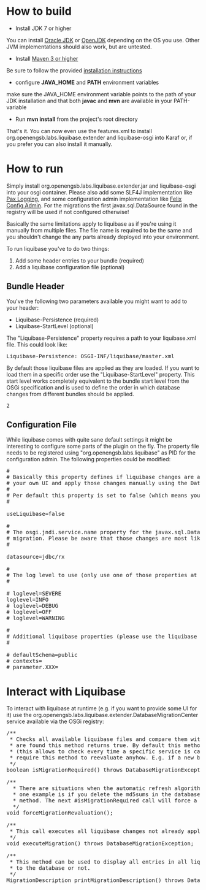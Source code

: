 How to build
====================
* Install JDK 7 or higher

You can install [Oracle JDK](http://www.oracle.com/technetwork/java/javase/downloads/index.html) or
[OpenJDK](http://openjdk.java.net/install/index.html) depending on the OS you use.
Other JVM implementations should also work, but are untested.

* Install [Maven 3 or higher](http://maven.apache.org/download.html)

Be sure to follow the provided [installation instructions](http://maven.apache.org/download.html#Installation)

* configure **JAVA_HOME** and **PATH** environment variables

make sure the JAVA_HOME environment variable points to the path of your JDK installation and that both **javac** and
**mvn** are available in your PATH-variable

* Run **mvn install** from the project's root directory

That's it. You can now even use the features.xml to install org.openengsb.labs.liquibase.extender and liquibase-osgi
into Karaf or, if you prefer you can also install it manually.

How to run
====================
Simply install org.openengsb.labs.liquibase.extender.jar and liquibase-osgi into your osgi container. Please also add
some SLF4J implementation like [Pax Logging](http://team.ops4j.org/wiki/display/paxlogging/Download), and some configuration
admin implementation like [Felix Config Admin](https://felix.apache.org/site/apache-felix-config-admin.html). For the
migrations the first javax.sql.DataSource found in the registry will be used if not configured otherwise!

Basically the same limitations apply to liquibase as if you're using it manually from multiple files. The file name
is required to be the same and you shouldn't change the any parts already deployed into your environment.

To run liquibase you've to do two things:

1) Add some header entries to your bundle (required)
2) Add a liquibase configuration file (optional)

Bundle Header
------------------------
You've the following two parameters available you might want to add to your header:

* Liquibase-Persistence (required)
* Liquibase-StartLevel (optional)

The "Liquibase-Persistence" property requires a path to your liquibase.xml file. This could look like:

<pre>
Liquibase-Persistence: OSGI-INF/liquibase/master.xml
</pre>

By default those liquibase files are applied as they are loaded. If you want to load them in a specific order use the
"Liquibase-StartLevel" property. This start level works completely equivalent to the bundle start level from the OSGi
specification and is used to define the order in which database changes from different bundles should be applied.

<pre>
<Liquibase-StartLevel>2</Liquibase-StartLevel>
</pre>

Configuration File
-----------------------
While liquibase comes with quite sane default settings it might be interesting to configure some parts of the plugin
on the fly. The property file needs to be registered using "org.openengsb.labs.liquibase" as PID for the configuration
admin. The following properties could be modified:

<pre>
#
# Basically this property defines if liquibase changes are applied as soon as they're found or if you want to write
# your own UI and apply those changes manually using the DatabaseMigrationCenter service.
#
# Per default this property is set to false (which means you have to apply those changes manually)
#

useLiquibase=false

#
# The osgi.jndi.service.name property for the javax.sql.DataSource service which should be used to apply the database
# migration. Please be aware that those changes are most likely to require create/alter table permissions!
#

datasource=jdbc/rx

#
# The log level to use (only use one of those properties at once)
#

# loglevel=SEVERE
loglevel=INFO
# loglevel=DEBUG
# loglevel=OFF
# loglevel=WARNING

#
# Additional liquibase properties (please use the liquibase documentation to lookup those)
#

# defaultSchema=public
# contexts=
# parameter.XXX=
</pre>

Interact with Liquibase
========================
To interact with liquibase at runtime (e.g. if you want to provide some UI for it) use the
org.openengsb.labs.liquibase.extender.DatabaseMigrationCenter service available via the OSGi registry:

<pre>
/**
 * Checks all available liquibase files and compare them with the current database. If any differences
 * are found this method returns true. By default this method only checks once if a migration is required
 * (this allows to check every time a specific service is called or a web page should be displayed). Some events
 * require this method to reevaluate anyhow. E.g. if a new bundle is installed/uninstalled.
 */
boolean isMigrationRequired() throws DatabaseMigrationException;

/**
  * There are situations when the automatic refresh algorithm in the #isMigrationRequired method isn't enough;
  * one example is if you delete the md5sums in the database itself. In that (or a similar) case simply call this
  * method. The next #isMigrationRequired call will force a reevaluation.
  */
void forceMigrationRevaluation();

/**
 * This call executes all liquibase changes not already applied.
 */
void executeMigration() throws DatabaseMigrationException;

/**
 * This method can be used to display all entries in all liquibase.xml files AND if they're already applied
 * to the database or not.
 */
MigrationDescription printMigrationDescription() throws DatabaseMigrationException;
</pre>
